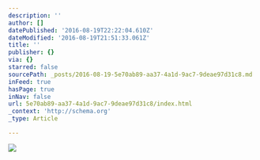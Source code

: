 ```yaml
---
description: ''
author: []
datePublished: '2016-08-19T22:22:04.610Z'
dateModified: '2016-08-19T21:51:33.061Z'
title: ''
publisher: {}
via: {}
starred: false
sourcePath: _posts/2016-08-19-5e70ab89-aa37-4a1d-9ac7-9deae97d31c8.md
inFeed: true
hasPage: true
inNav: false
url: 5e70ab89-aa37-4a1d-9ac7-9deae97d31c8/index.html
_context: 'http://schema.org'
_type: Article

---
```

![](https://the-grid-user-content.s3-us-west-2.amazonaws.com/ec8eeed3-f610-4769-9047-8902a1373eb9.jpg)